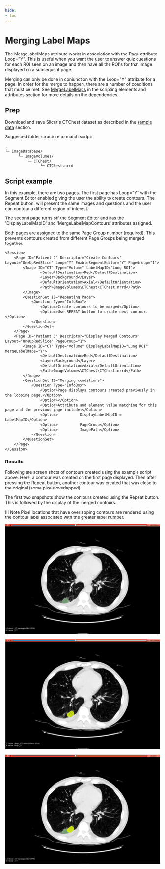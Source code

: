 ```yaml
---
hide:
- toc
---
```

<!-- let javascript handle toc on left sidebar -->
# Merging Label Maps

The MergeLabelMaps attribute works in association with the Page attribute Loop="Y". 
This is useful when you want the user to answer quiz questions for each ROI seen on an image
and then have all the ROI's for that image displayed on a subsequent page.

Merging can only be done in conjunction with the Loop="Y" attribute for a page. In order for the 
merge to happen, there are a number of conditions that must be met. See [MergeLabelMaps](../elements_attributes/image/merge_labelmaps.md) in the
scripting elements and attributes section for more details on the dependencies.



## Prep

Download and save Slicer's CTChest dataset as described in the [sample data](sample_data.md#slicer-sample-datasets) section.

Suggested folder structure to match script:
```
.
└─ ImageDatabase/
      └─ ImageVolumes/
          └─ CTChest/
                └─ CTChest.nrrd
```


## Script example

In this example, there are two pages. 
The first page has Loop="Y" with the Segment Editor enabled giving the user the ability to create contours.
The Repeat button, will present the same images and questions and the user can contour a different region of interest.

The second page turns off the Segment Editor and has the 'DisplayLabelMapID' and 'MergeLabelMapContours' attributes
assigned.


Both pages are assigned to the same Page Group number (required). This prevents contours
created from different Page Groups being merged together.

```
<Session>
	<Page ID="Patient 1" Descriptor="Create Contours" Layout="OneUpRedSlice" Loop="Y" EnableSegmentEditor="Y" PageGroup="1">
		<Image ID="CT" Type="Volume" LabelMapID="Lung ROI">
				<DefaultDestination>Red</DefaultDestination>
				<Layer>Background</Layer>
				<DefaultOrientation>Axial</DefaultOrientation>
				<Path>ImageVolumes\CTChest\CTChest.nrrd</Path>
		</Image>
		<QuestionSet ID="Repeating Page">
			<Question Type="InfoBox">
				<Option>Create contours to be merged</Option>
				<Option>Use REPEAT button to create next contour.</Option>
			</Question>
		</QuestionSet>
	</Page>
	<Page ID="Patient 1" Descriptor="Display Merged Contours" Layout="OneUpRedSlice" PageGroup="1">
		<Image ID="CT" Type="Volume" DisplayLabelMapID="Lung ROI" MergeLabelMaps="Y">
				<DefaultDestination>Red</DefaultDestination>
				<Layer>Background</Layer>
				<DefaultOrientation>Axial</DefaultOrientation>
				<Path>ImageVolumes\CTChest\CTChest.nrrd</Path>
		</Image>
		<QuestionSet ID="Merging conditions">
			<Question Type="InfoBox">
				<Option>Page displays contours created previously in the looping page.</Option>
				<Option></Option>
				<Option>Attribute and element value matching for this page and the previous page include:</Option>
				<Option>          DisplayLabelMapID = LabelMapID</Option>
				<Option>          PageGroup</Option>
				<Option>          ImagePath</Option>
			</Question>
		</QuestionSet>
	</Page>
</Session>
```

### Results

Following are screen shots of contours created using the example script above. 
Here, a contour was created on the first page displayed. Then after pressing the Repeat button,
another contour was created that was close to the original (some pixels overlapped).

The first two snapshots show the contours created using the Repeat button.
This is followed by the display of the merged contours.

!!! Note
	Pixel locations that have overlapping contours are rendered using the contour label associated with the greater label number.
	
![First contour](assets/example_mergelabelmaps_contour1.png)

![Second contour](assets/example_mergelabelmaps_contour2.png)

![Merged contours](assets/example_mergelabelmaps_merged.png)
